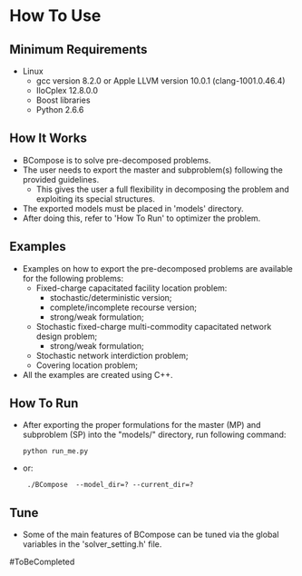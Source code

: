 # How To Use
## Minimum Requirements
  - Linux
    - gcc version 8.2.0 or Apple LLVM version 10.0.1 (clang-1001.0.46.4)
    - IloCplex 12.8.0.0
    - Boost libraries
    - Python 2.6.6
## How It Works
  - BCompose is to solve pre-decomposed problems.
  - The user needs to export the master and subproblem(s) following the provided guidelines.
    - This gives the user a full flexibility in decomposing the problem and exploiting its special structures.
  - The exported models must be placed in 'models' directory.
  - After doing this, refer to 'How To Run' to optimizer the problem.
## Examples
  - Examples on how to export the pre-decomposed problems are available for the following problems:
    - Fixed-charge capacitated facility location problem:
      - stochastic/deterministic version;
      - complete/incomplete recourse version;
      - strong/weak formulation;
    - Stochastic fixed-charge multi-commodity capacitated network design problem;
      - strong/weak formulation;
    - Stochastic network interdiction problem;
    - Covering location problem;
  - All the examples are created using C++.
## How To Run
  - After exporting the proper formulations for the master (MP) and subproblem (SP) into the "models/" directory, run following command:
    ```
    python run_me.py
    ```
  - or:
    ```
     ./BCompose  --model_dir=? --current_dir=?
    ```
## Tune
 - Some of the main features of BCompose can be tuned via the  global variables in the 'solver_setting.h' file.

#ToBeCompleted
